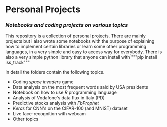 # Personal Projects
### *Notebooks and coding projects on various topics*

This repository is a collection of personal projects. There are mainly projects but i also wrote some notebooks with the purpose of explaining how to implement certain libraries or learn some other programming languages, in a very simple and easy to access way for everybody. 
There is also a very simple python library that anyone can install with """pip install iss_track"""

In detail the folders contain the following topics.


- Coding *space invaders* game
- Data analysis on the most frequent words said by USA presidents
- Notebook on how to use *R* programming language
- Analysis of Vodafone's data flux in Italy (PD)
- Predictive stocks analysis with *FbProphet*
- *Keras* for CNN's on the CIFAR-100 (and MNIST) dataset
- Live face-recognition with webcam
- Other topics
